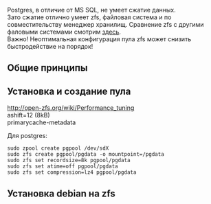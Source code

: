 Postgres, в отличие от MS SQL, не умеет сжатие данных.  
Зато сжатие отлично умеет zfs, файловая система и по совместительству менеджер хранилищ.
Сравнение zfs с другими фаловыми системами смотрим [здесь](https://ru.wikipedia.org/wiki/%D0%A1%D1%80%D0%B0%D0%B2%D0%BD%D0%B5%D0%BD%D0%B8%D0%B5_%D1%84%D0%B0%D0%B9%D0%BB%D0%BE%D0%B2%D1%8B%D1%85_%D1%81%D0%B8%D1%81%D1%82%D0%B5%D0%BC).  
Важно! Неоптимальная конфигурация пула zfs может снизить быстродействие на порядок!  

## Общие принципы

## Установка и создание пула

http://open-zfs.org/wiki/Performance_tuning  
ashift=12 (8kB)  
primarycache-metadata  

Для postgres:  
```
sudo zpool create pgpool /dev/sdX
sudo zfs create pgpool/pgdata -o mountpoint=/pgdata
sudo zfs set recordsize=8k pgpool/pgdata
sudo zfs set atime=off pgpool/pgdata
sudo zfs set compression=lz4 pgpool/pgdata
```


## Установка debian на zfs
